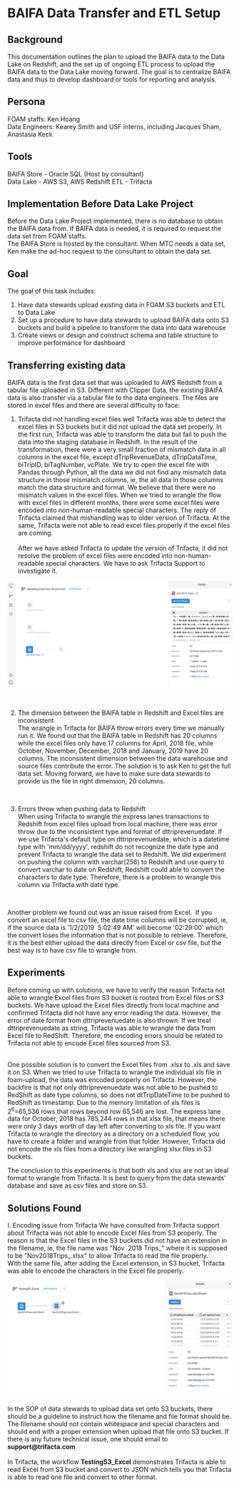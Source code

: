 # BAIFA Data Transfer and ETL Setup

## Background
This documentation outlines the plan to upload the BAIFA data to the Data Lake on Redshift, and the set up of ongoing ETL process to upload the BAIFA data to the Data Lake moving forward. The goal is to centralize BAIFA data and thus to develop dashboard or tools for reporting and analysis. 

## Persona
FOAM staffs: Ken Hoang<br>
Data Engineers: Kearey Smith and USF interns, including Jacques Sham, Anastasia Keck


## Tools
BAIFA Store - Oracle SQL (Host by consultant)<br>
Data Lake - AWS S3, AWS Redshift
ETL - Trifacta


## Implementation Before Data Lake Project
Before the Data Lake Project implemented, there is no database to obtain the BAIFA data from. If BAIFA data is needed, it is required to request the data set from FOAM staffs. 
<br>
The BAIFA Store is hosted by the consultant. When MTC needs a data set, Ken make the ad-hoc request to the consultant to obtain the data set.

## Goal
The goal of this task includes:<br>
1. Have data stewards upload existing data in FOAM S3 buckets and ETL to Data Lake
2. Set up a procedure to have data stewards to upload BAIFA data onto S3 buckets and build a pipeline to transform the data into data warehouse
3. Create views or design and construct schema and table structure to improve performance for dashboard


## Transferring existing data
BAIFA data is the first data set that was uploaded to AWS Redshift from a tabular file uploaded in S3. Different with Clipper Data, the existing BAIFA data is also transfer via a tabular file to the data engineers. The files are stored in excel files and there are several difficulty to face:<br>

1. Trifacta did not handling excel files well
Trifacta was able to detect the excel files in S3 buckets but it did not upload the data set properly. In the first run, Trifacta was able to transform the data but fail to push the data into the staging database in Redshift. In the result of the transformation, there were a very small fraction of mismatch data in all columns in the excel file, except dTripRevenueData, dTripDataTime, biTripID, biTagNumber, vcPlate. We try to open the excel file with Pandas through Python, all the data we did not find any mismatch data structure in those mismatch columns, ie, the all data in those columns match the data structure and format. We believe that there were no mismatch values in the excel files. When we tried to wrangle the flow with excel files in different months, there were some excel files were encoded into non-human-readable special characters. The reply of Trifacta claimed that mishandling was to older version of Trifacta. At the same, Trifacta were not able to read excel files properly if the excel files are coming. 
<br><br>After we have asked Trifacta to update the version of Trifacta, it did not resolve the problem of excel files were encoded into non-human-readable special characters. We have to ask Trifacta Support to investigate it.

![Screenshot](image/TrifactaPoorEncode.png)

<br>

2. The dimension between the BAIFA table in Redshift and Excel files are inconsistent<br>
The wrangle in Trifacta for BAIFA throw errors every time we manually run it. We found out that the BAIFA table in Redshift has 20 columns while the excel files only have 17 columns for April, 2018 file, while October, November, December, 2018 and January, 2019 have 20 columns. The inconsistent dimension between the data warehouse and source files contribute the error. The solution is to ask Ken to get the full data set. Moving forward, we have to make sure data stewards to provide us the file in right dimension, 20 columns.
<br>

3. Errors throw when pushing data to Redshift<br>
When using Trifacta to wrangle the express lanes transactions to Redshift from excel files upload from local machine, there was error throw due to the inconsistent type and format of dttriprevenuedate. If we use Trifacta's default type on dttriprevenuedate, which is a datetime type with 'mm/dd/yyyy', redshift do not recognize the date type and prevent Trifacta to wrangle the data set to Redshift. We did experiment on pushing the column with varchar(256) to Redshift and use query to convert varchar to date on Redshift, Redshift could able to convert the characters to date type. Therefore, there is a problem to wrangle this column via Trifacta with date type.
<br>

Another problem we found out was an issue raised from Excel.  If you convert an excel file to csv file, the date time columns will be corrupted, ie, if the source data is '1/2/2019  5:02:49 AM' will become '02:29:00' which the convert loses the information that is not possible to retrieve. Therefore, it is the best either upload the data directly from Excel or csv file, but the best way is to have csv file to wrangle from. 

## Experiments
Before coming up with solutions, we have to verify the reason Trifacta not able to wrangle Excel files from S3 bucket is rooted from Excel files or S3 buckets. We have upload the Excel files directly from local machine and confirmed Trifacta did not have any error reading the data. However, the error of date format from dttriprevenuedate is also thrown. If we treat dttriprevenuedate as string, Trifacta was able to wrangle the data from Excel file to RedShift. Therefore, the encoding errors should be related to Trifacta not able to encode Excel files sourced from S3.
<br><br>

One possible solution is to convert the Excel files from .xlsx to .xls and save it on S3. When we tried to use Trifacta to wrangle the individual xls file in foam-upload, the data was encoded properly on Trifacta. However, the backfire is that not only dttriprevenuedate was not able to be pushed to RedShift as date type columns, so does not dtTripDateTime to be pushed to RedShift as timestamp. Due to the memory limitation of xls files is 2<sup>6</sup>=65,536 rows that rows beyond row 65,546 are lost. The express lane data for October, 2018 has 785,244 rows in that xlsx file, that means there were only 3 days worth of day left after converting to xls file. If you want Trifacta to wrangle the directory as a directory on a scheduled flow, you have to create a folder and wrangle from that folder. However, Trifacta did not encode the xls files from a directory like wrangling xlsx files in S3 buckets.
<br>

The conclusion to this experiments is that both xls and xlsx are not an ideal format to wrangle from Trifacta. It is best to query from the data stewards' database and save as csv files and store on S3.

## Solutions Found
I. Encoding issue from Trifacta
We have consulted from Trifacta support about Trifacta was not able to encode Excel files from S3 properly. The reason is that the Excel files in the S3 buckets did not have an extension in the filename, ie, the file name was "Nov  2018 Trips_" where it is supposed to be "Nov2018Trips_.xlsx" to allow Trifacta to read the file properly.
<br>
With the same file, after adding the Excel extension, in S3 bucket, Trifacta was able to encode the characters in the Excel file properly.<br>

![Screenshot](image/TrifactaGoodFile.png)

<br>
In the SOP of data stewards to upload data set onto S3 buckets, there should be a guideline to instruct how the filename and file format should be. The filename should not contain whitespace and special characters and should end with a proper extension when upload that file onto S3 bucket.
If there is any future technical issue, one should email to <b>support@trifacta.com</b>
<br><br>
In Trifacta, the workflow <b>TestingS3_Excel</b> demonstrates Trifacta is able to read Excel from S3 bucket and convert to JSON which tells you that Trifacta is able to read one file and convert to other format.
